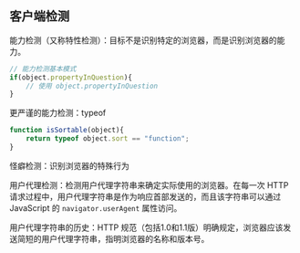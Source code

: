## 客户端检测
能力检测（又称特性检测）：目标不是识别特定的浏览器，而是识别浏览器的能力。

```javascript
// 能力检测基本模式
if(object.propertyInQuestion){
    // 使用 object.propertyInQuestion
}
```

更严谨的能力检测：typeof
```javascript
function isSortable(object){
    return typeof object.sort == "function";
}
```

怪癖检测：识别浏览器的特殊行为

用户代理检测：检测用户代理字符串来确定实际使用的浏览器。在每一次 HTTP 请求过程中，用户代理字符串是作为响应首部发送的，而且该字符串可以通过 JavaScript 的 `navigator.userAgent` 属性访问。

用户代理字符串的历史：HTTP 规范（包括1.0和1.1版）明确规定，浏览器应该发送简短的用户代理字符串，指明浏览器的名称和版本号。